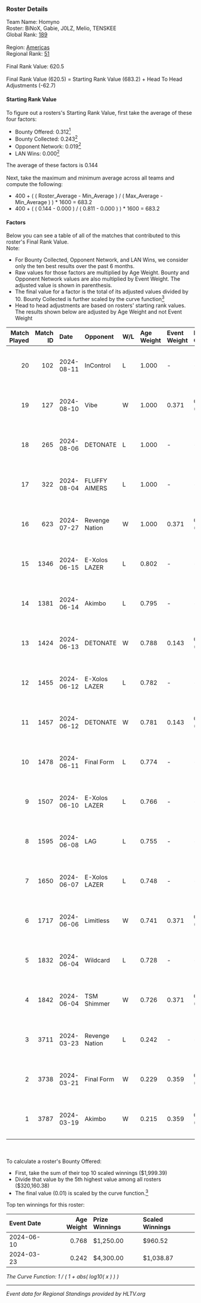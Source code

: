 ### Roster Details<br />
Team Name: Homyno<br />
Roster: BiNoX, Gabie, J0LZ, Melio, TENSKEE<br />
Global Rank: [189](../../standings_global_2024_08_14.md)<br />
<br />
Region: [Americas]( ../../standings_americas_2024_08_14.md)<br />
Regional Rank: [51]( ../../standings_americas_2024_08_14.md)<br />
<br />
Final Rank Value:  620.5<br />
<br />
Final Rank Value (620.5) = Starting Rank Value (683.2) + Head To Head Adjustments (-62.7)<br />

#### Starting Rank Value<br />
To figure out a rosters's Starting Rank Value, first take the average of these four factors:<br />
- Bounty Offered: 0.312[<sup>1</sup>](#table2)
- Bounty Collected: 0.243[<sup>2</sup>](#table1)
- Opponent Network: 0.019[<sup>2</sup>](#table1)
- LAN Wins: 0.000[<sup>2</sup>](#table1)

The average of these factors is 0.144<br />
<br />
Next, take the maximum and minimum average across all teams and compute the following:<br />
- 400 + ( ( Roster_Average - Min_Average ) / ( Max_Average - Min_Average ) ) * 1600 = 683.2
- 400 + ( ( 0.144 - 0.000 ) / ( 0.811 - 0.000 ) ) * 1600 = 683.2


#### Factors<br />
Below you can see a table of all of the matches that contributed to this roster's Final Rank Value.<br />
Note:<br />

- For Bounty Collected, Opponent Network, and LAN Wins, we consider only the ten best results over the past 6 months.
- Raw values for those factors are multiplied by Age Weight. Bounty and Opponent Network values are also multiplied by Event Weight. The adjusted value is shown in parenthesis.
- The final value for a factor is the total of its adjusted values divided by 10. Bounty Collected is further scaled by the curve function[<sup>3</sup>](#curveFunction)
- Head to head adjustments are based on rosters' starting rank values. The results shown below are adjusted by Age Weight and not Event Weight
<span id="table1"></span><br />


| Match Played | Match ID | Date       | Opponent       | W/L | Age Weight | Event Weight | Bounty Collected | Opponent Network | LAN Wins  | H2H Adj. | Roster                                |
| -: | -: | :- | :- | :- | :- | :- | :- | :- | :- | -: | :- |
|           20 |      102 | 2024-08-11 | InControl      | L   | 1.000      | -            | -                | -                | -         |   -19.60 | BiNoX, Gabie, J0LZ, Melio, TENSKEE    |
|           19 |      127 | 2024-08-10 | Vibe           | W   | 1.000      | 0.371        | 0.000 (0.000)    | 0.038 (0.014)    | 0 (0.000) |     6.54 | BiNoX, Gabie, J0LZ, Melio, TENSKEE    |
|           18 |      265 | 2024-08-06 | DETONATE       | L   | 1.000      | -            | -                | -                | -         |   -19.70 | BiNoX, Gabie, J0LZ, Melio, TENSKEE    |
|           17 |      322 | 2024-08-04 | FLUFFY AIMERS  | L   | 1.000      | -            | -                | -                | -         |   -13.29 | BiNoX, J0LZ, Melio, Sup3rant, TENSKEE |
|           16 |      623 | 2024-07-27 | Revenge Nation | W   | 1.000      | 0.371        | 0.005 (0.002)    | 0.131 (0.049)    | 0 (0.000) |    17.52 | BiNoX, Gabie, J0LZ, Melio, TENSKEE    |
|           15 |     1346 | 2024-06-15 | E-Xolos LAZER  | L   | 0.802      | -            | -                | -                | -         |    -8.57 | Gabie, J0LZ, Melio, TENSKEE, YuZ      |
|           14 |     1381 | 2024-06-14 | Akimbo         | L   | 0.795      | -            | -                | -                | -         |    -9.25 | Gabie, J0LZ, Melio, TENSKEE, YuZ      |
|           13 |     1424 | 2024-06-13 | DETONATE       | W   | 0.788      | 0.143        | 0.000 (0.000)    | 0.145 (0.016)    | 0 (0.000) |     8.07 | Gabie, J0LZ, Melio, TENSKEE, YuZ      |
|           12 |     1455 | 2024-06-12 | E-Xolos LAZER  | L   | 0.782      | -            | -                | -                | -         |    -8.79 | Gabie, J0LZ, Melio, TENSKEE, YuZ      |
|           11 |     1457 | 2024-06-12 | DETONATE       | W   | 0.781      | 0.143        | 0.000 (0.000)    | 0.145 (0.016)    | 0 (0.000) |     7.77 | Gabie, J0LZ, Melio, TENSKEE, YuZ      |
|           10 |     1478 | 2024-06-11 | Final Form     | L   | 0.774      | -            | -                | -                | -         |   -13.57 | Gabie, J0LZ, Melio, TENSKEE, YuZ      |
|            9 |     1507 | 2024-06-10 | E-Xolos LAZER  | L   | 0.766      | -            | -                | -                | -         |    -9.61 | Gabie, J0LZ, Melio, TENSKEE, YuZ      |
|            8 |     1595 | 2024-06-08 | LAG            | L   | 0.755      | -            | -                | -                | -         |    -8.04 | Gabie, J0LZ, Melio, TENSKEE, YuZ      |
|            7 |     1650 | 2024-06-07 | E-Xolos LAZER  | L   | 0.748      | -            | -                | -                | -         |   -10.44 | Gabie, J0LZ, Melio, TENSKEE, YuZ      |
|            6 |     1717 | 2024-06-06 | Limitless      | W   | 0.741      | 0.371        | 0.001 (0.000)    | 0.142 (0.039)    | 0 (0.000) |     8.68 | Gabie, J0LZ, Melio, TENSKEE, YuZ      |
|            5 |     1832 | 2024-06-04 | Wildcard       | L   | 0.728      | -            | -                | -                | -         |    -4.56 | Gabie, J0LZ, Melio, TENSKEE, YuZ      |
|            4 |     1842 | 2024-06-04 | TSM Shimmer    | W   | 0.726      | 0.371        | 0.019 (0.005)    | 0.176 (0.047)    | 0 (0.000) |    11.64 | Gabie, J0LZ, Melio, TENSKEE, YuZ      |
|            3 |     3711 | 2024-03-23 | Revenge Nation | L   | 0.242      | -            | -                | -                | -         |    -3.65 | Gabie, J0LZ, Melio, TENSKEE, YuZ      |
|            2 |     3738 | 2024-03-21 | Final Form     | W   | 0.229      | 0.359        | 0.002 (0.000)    | 0.059 (0.005)    | 0 (0.000) |     3.13 | Gabie, J0LZ, Melio, TENSKEE, YuZ      |
|            1 |     3787 | 2024-03-19 | Akimbo         | W   | 0.215      | 0.359        | 0.002 (0.000)    | 0.065 (0.005)    | 0 (0.000) |     3.01 | Gabie, J0LZ, Melio, TENSKEE, YuZ      |

<br />
<span id="table2"></span><br />
To calculate a roster's Bounty Offered:<br />

- First, take the sum of their top 10 scaled winnings ($1,999.39)
- Divide that value by the 5th highest value among all rosters ($320,160.38)
- The final value (0.01) is scaled by the curve function.[<sup>3</sup>](#curveFunction)

Top ten winnings for this roster:<br />

| Event Date | Age Weight | Prize Winnings | Scaled Winnings |
| :- | -: | :- | :- |
| 2024-06-10 |      0.768 | $1,250.00      | $960.52         |
| 2024-03-23 |      0.242 | $4,300.00      | $1,038.87       |


<span id="curveFunction"></span>_The Curve Function: 1 / ( 1 + abs( log10( x ) ) )_<br />

---
_Event data for Regional Standings provided by HLTV.org_<br />
